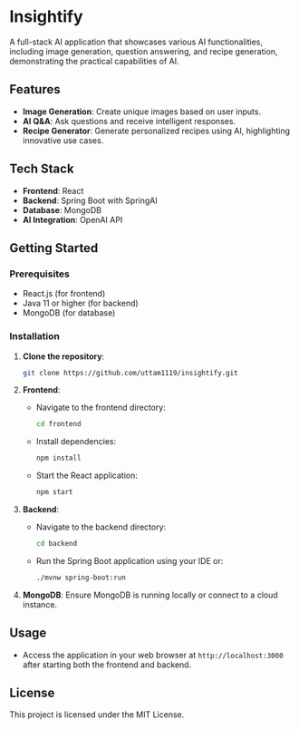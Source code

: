 # Insightify

A full-stack AI application that showcases various AI functionalities, including image generation, question answering, and recipe generation, demonstrating the practical capabilities of AI.

## Features

- **Image Generation**: Create unique images based on user inputs.
- **AI Q&A**: Ask questions and receive intelligent responses.
- **Recipe Generator**: Generate personalized recipes using AI, highlighting innovative use cases.

## Tech Stack

- **Frontend**: React
- **Backend**: Spring Boot with SpringAI
- **Database**: MongoDB
- **AI Integration**: OpenAI API

## Getting Started

### Prerequisites

- React.js (for frontend)
- Java 11 or higher (for backend)
- MongoDB (for database)

### Installation

1. **Clone the repository**:
   ```bash
   git clone https://github.com/uttam1119/insightify.git
   ```
   
2. **Frontend**:
   - Navigate to the frontend directory:
     ```bash
     cd frontend
     ```
   - Install dependencies:
     ```bash
     npm install
     ```
   - Start the React application:
     ```bash
     npm start
     ```

3. **Backend**:
   - Navigate to the backend directory:
     ```bash
     cd backend
     ```
   - Run the Spring Boot application using your IDE or:
     ```bash
     ./mvnw spring-boot:run
     ```

4. **MongoDB**: Ensure MongoDB is running locally or connect to a cloud instance.

## Usage

- Access the application in your web browser at `http://localhost:3000` after starting both the frontend and backend.

## License

This project is licensed under the MIT License.

